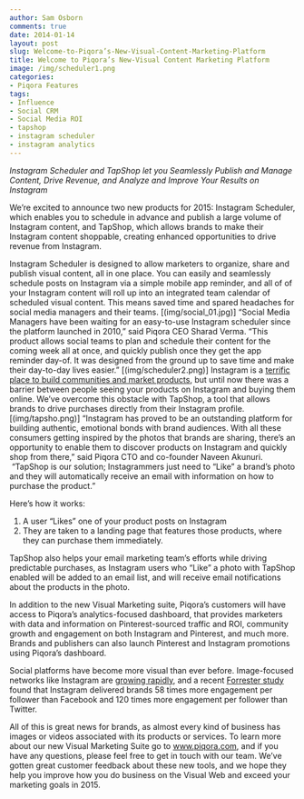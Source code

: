 ```yaml
---
author: Sam Osborn
comments: true
date: 2014-01-14
layout: post
slug: Welcome-to-Piqora’s-New-Visual-Content-Marketing-Platform
title: Welcome to Piqora’s New-Visual Content Marketing Platform
image: /img/scheduler1.png
categories:
- Piqora Features
tags:
- Influence
- Social CRM
- Social Media ROI
- tapshop
- instagram scheduler
- instagram analytics
---
```

<i>Instagram Scheduler and TapShop let you Seamlessly Publish and Manage Content, Drive Revenue, and Analyze and Improve Your Results on Instagram</i>

We’re excited to announce two new products for 2015: Instagram Scheduler, which enables you to schedule in advance and publish a large volume of Instagram content, and TapShop, which allows brands to make their Instagram content shoppable, creating enhanced opportunities to drive revenue from Instagram.

Instagram Scheduler is designed to allow marketers to organize, share and publish visual content, all in one place. You can easily and seamlessly schedule posts on Instagram via a simple mobile app reminder, and all of of your Instagram content will roll up into an integrated team calendar of scheduled visual content. This means saved time and spared headaches for social media managers and their teams.
[(img/social_01.jpg)]
“Social Media Managers have been waiting for an easy-to-use Instagram scheduler since the platform launched in 2010,” said Piqora CEO Sharad Verma. “This product allows social teams to plan and schedule their content for the coming week all at once, and quickly publish once they get the app reminder day-of. It was designed from the ground up to save time and make their day-to-day lives easier.”
[(img/scheduler2.png)]
Instagram is a <a href="http://www.fastcompany.com/3029395/bottom-line/how-the-most-successful-brands-dominate-instagram-and-you-can-too">terrific place to build communities and market products</a>, but until now there was a barrier between people seeing your products on Instagram and buying them online. We’ve overcome this obstacle with TapShop, a tool that allows brands to drive purchases directly from their Instagram profile.
[(img/tapsho.png)]
“Instagram has proved to be an outstanding platform for building authentic, emotional bonds with brand audiences. With all these consumers getting inspired by the photos that brands are sharing, there’s an opportunity to enable them to discover products on Instagram and quickly shop from there,” said Piqora CTO and co-founder Naveen Akunuri.  “TapShop is our solution; Instagrammers just need to “Like” a brand’s photo and they will automatically receive an email with information on how to purchase the product.”

Here’s how it works:
<ol>
	<li>A user “Likes” one of your product posts on Instagram</li>
	<li>They are taken to a landing page that features those products, where they can purchase them immediately.</li>
</ol>
TapShop also helps your email marketing team’s efforts while driving predictable purchases, as Instagram users who “Like” a photo with TapShop enabled will be added to an email list, and will receive email notifications about the products in the photo.

In addition to the new Visual Marketing suite, Piqora’s customers will have access to Piqora’s analytics-focused dashboard, that provides marketers with data and information on Pinterest-sourced traffic and ROI, community growth and engagement on both Instagram and Pinterest, and much more. Brands and publishers can also launch Pinterest and Instagram promotions using Piqora’s dashboard.

Social platforms have become more visual than ever before. Image-focused networks like Instagram are <a href="http://www.pewinternet.org/2015/01/09/social-media-update-2014/">growing rapidly</a>, and a recent <a href="http://blogs.forrester.com/nate_elliott/14-04-29-instagram_is_the_king_of_social_engagement">Forrester study</a> found that Instagram delivered brands 58 times more engagement per follower than Facebook and 120 times more engagement per follower than Twitter.

All of this is great news for brands, as almost every kind of business has images or videos associated with its products or services. To learn more about our new Visual Marketing Suite go to <a href="http://www.piqora.com">www.piqora.com</a>, and if you have any questions, please feel free to get in touch with our team. We’ve gotten great customer feedback about these new tools, and we hope they help you improve how you do business on the Visual Web and exceed your marketing goals in 2015.
